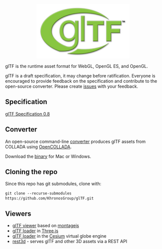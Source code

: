 ﻿<p align="center">
<img src="specification/figures/glTF_300.jpg" />
</p>

glTF is the runtime asset format for WebGL, OpenGL ES, and OpenGL.

glTF is a draft specification, it may change before ratification.  Everyone is encouraged to provide feedback on the specification and contribute to the open-source converter.  Please create [issues](https://github.com/KhronosGroup/glTF/issues) with your feedback.

## Specification  

[glTF Specification 0.8](https://github.com/KhronosGroup/glTF/blob/master/specification/README.md)

## Converter

An open-source command-line [converter](https://github.com/KhronosGroup/glTF/wiki/converter) produces glTF assets from COLLADA using [OpenCOLLADA](https://github.com/khronosGroup/OpenCOLLADA/).

Download the [binary](https://github.com/KhronosGroup/glTF/wiki/Converter-builds) for Mac or Windows.

## Cloning the repo

Since this repo has git submodules, clone with:

```
git clone --recurse-submodules https://github.com/KhronosGroup/glTF.git
```

## Viewers

* [glTF viewer](https://github.com/fabrobinet/glTF-webgl-viewer) based on [montagejs](https://github.com/montagejs/montage)
* [glTF loader](https://github.com/mrdoob/three.js/tree/master/examples/js/loaders/gltf) in [Three.js](http://threejs.org/)
* [glTF loader](http://cesiumjs.org/2014/03/03/Cesium-3D-Models-Tutorial/) in the [Cesium](http://cesiumjs.org/) virtual globe engine
* [rest3d](https://github.com/amd/rest3d) - serves glTF and other 3D assets via a REST API